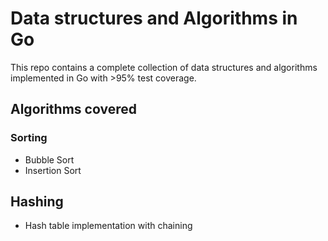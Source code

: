 # Data structures and Algorithms in Go
This repo contains a complete collection of data structures and algorithms
implemented in Go with >95% test coverage. 

## Algorithms covered

### Sorting

- Bubble Sort
- Insertion Sort

## Hashing

- Hash table implementation with chaining 